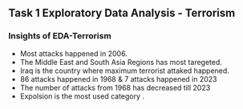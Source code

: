 ## Task 1  Exploratory Data Analysis - Terrorism

### Insights of EDA-Terrorism

- Most attacks happened in 2006.
- The Middle East and South Asia Regions has most taregeted.
- Iraq is the country where maximum terrorist attaked happened.
- 86 attacks happened in 1968 & 7 attacks happened in 2023
- The number of attacks from 1968 has decreased till 2023
- Expolsion is the most used category .
